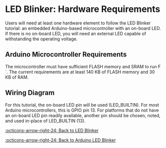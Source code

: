 # LED Blinker: Hardware Requirements

Users will need at least one hardware element to follow the LED Blinker tutorial: an embedded Arduino-based microcontroller with an on-board LED. If there is no on-board LED, you will need an external LED capable of withstanding the operating voltage.

## Arduino Microcontroller Requirements

The microcontroller must have sufficient FLASH memory and SRAM to run F´. The current requirements are at least 140 KB of FLASH memory and 30 KB of RAM.

## Wiring Diagram

For this tutorial, the on-board LED pin will be used (LED_BUILTIN). For most Arduino microcontrollers, this is GPIO pin 13. For platforms that do not have an on-board LED pin readily available, another pin should be chosen, noted, and used in-place of LED_BUILTIN (13).


[:octicons-arrow-right-24: Back to LED Blinker](index.md)

[:octicons-arrow-right-24: Back to Arduino LED Blinker](../arduino-led-blinker/index.md)